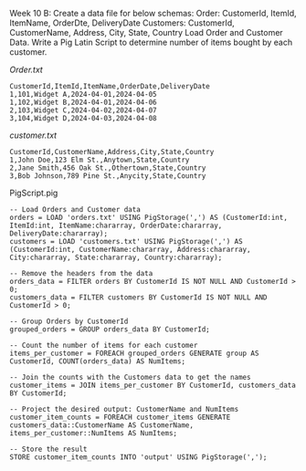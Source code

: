 Week 10 B: Create a data file for below schemas: 
Order: CustomerId, ItemId, ItemName, OrderDte, DeliveryDate 
Customers: CustomerId, CustomerName, Address, City, State, Country 
Load Order and Customer Data. 
Write a Pig Latin Script to determine number of items bought by each customer. 

*Order.txt*
```
CustomerId,ItemId,ItemName,OrderDate,DeliveryDate
1,101,Widget A,2024-04-01,2024-04-05
1,102,Widget B,2024-04-01,2024-04-06
2,103,Widget C,2024-04-02,2024-04-07
3,104,Widget D,2024-04-03,2024-04-08
```


*customer.txt*
```
CustomerId,CustomerName,Address,City,State,Country
1,John Doe,123 Elm St.,Anytown,State,Country
2,Jane Smith,456 Oak St.,Othertown,State,Country
3,Bob Johnson,789 Pine St.,Anycity,State,Country
```

PigScript.pig

```
-- Load Orders and Customer data
orders = LOAD 'orders.txt' USING PigStorage(',') AS (CustomerId:int, ItemId:int, ItemName:chararray, OrderDate:chararray, DeliveryDate:chararray);
customers = LOAD 'customers.txt' USING PigStorage(',') AS (CustomerId:int, CustomerName:chararray, Address:chararray, City:chararray, State:chararray, Country:chararray);

-- Remove the headers from the data
orders_data = FILTER orders BY CustomerId IS NOT NULL AND CustomerId > 0;
customers_data = FILTER customers BY CustomerId IS NOT NULL AND CustomerId > 0;

-- Group Orders by CustomerId
grouped_orders = GROUP orders_data BY CustomerId;

-- Count the number of items for each customer
items_per_customer = FOREACH grouped_orders GENERATE group AS CustomerId, COUNT(orders_data) AS NumItems;

-- Join the counts with the Customers data to get the names
customer_items = JOIN items_per_customer BY CustomerId, customers_data BY CustomerId;

-- Project the desired output: CustomerName and NumItems
customer_item_counts = FOREACH customer_items GENERATE customers_data::CustomerName AS CustomerName, items_per_customer::NumItems AS NumItems;

-- Store the result
STORE customer_item_counts INTO 'output' USING PigStorage(',');

```
